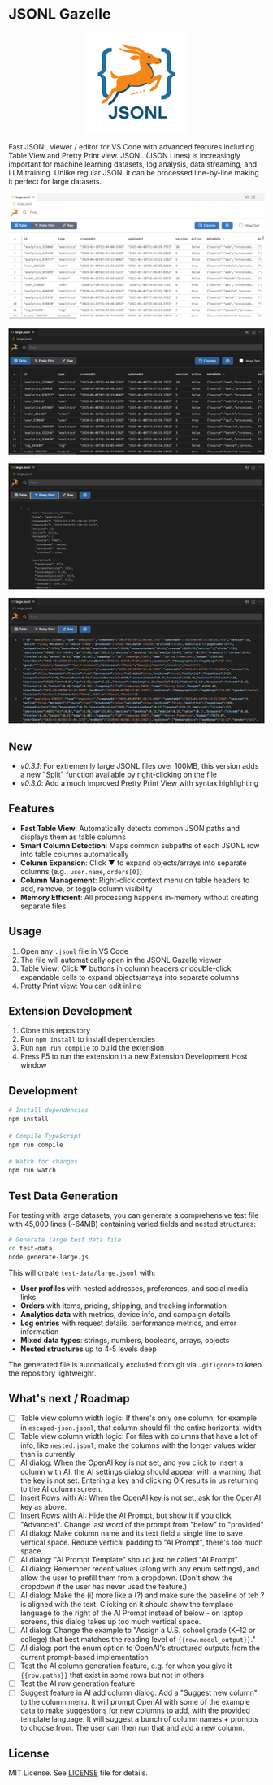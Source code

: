 # JSONL Gazelle

<div align="center">
  <img src="jsonl-gazelle.png" alt="JSONL Gazelle" width="200">
</div>

Fast JSONL viewer / editor for VS Code with advanced features including Table View and Pretty Print view. JSONL (JSON Lines) is increasingly important for machine learning datasets, log analysis, data streaming, and LLM training. Unlike regular JSON, it can be processed line-by-line making it perfect for large datasets.

![JSONL Gazelle Screenshot - Light Theme - Table View](jsonl-gazelle-screenshot.jpg)

![JSONL Gazelle Screenshot - Dark Theme - Table View](jsonl-gazelle-screenshot2.jpg)

![JSONL Gazelle Screenshot - Pretty Print View](jsonl-gazelle-screenshot3.jpg)

![JSONL Gazelle Screenshot - Raw View](jsonl-gazelle-screenshot4.jpg)

## New

- *v0.3.1*: For extrememly large JSONL files over 100MB, this version adds a new "Split" function available by right-clicking on the file
- *v0.3.0*: Add a much improved Pretty Print View with syntax highlighting

## Features

- **Fast Table View**: Automatically detects common JSON paths and displays them as table columns
- **Smart Column Detection**: Maps common subpaths of each JSONL row into table columns automatically
- **Column Expansion**: Click ▼ to expand objects/arrays into separate columns (e.g., `user.name`, `orders[0]`)
- **Column Management**: Right-click context menu on table headers to add, remove, or toggle column visibility
- **Memory Efficient**: All processing happens in-memory without creating separate files

## Usage

1. Open any `.jsonl` file in VS Code
2. The file will automatically open in the JSONL Gazelle viewer
4. Table View: Click ▼ buttons in column headers or double-click expandable cells to expand objects/arrays into separate columns
5. Pretty Print view: You can edit inline

## Extension Development

1. Clone this repository
2. Run `npm install` to install dependencies
3. Run `npm run compile` to build the extension
4. Press F5 to run the extension in a new Extension Development Host window

## Development

```bash
# Install dependencies
npm install

# Compile TypeScript
npm run compile

# Watch for changes
npm run watch
```

## Test Data Generation

For testing with large datasets, you can generate a comprehensive test file with 45,000 lines (~64MB) containing varied fields and nested structures:

```bash
# Generate large test data file
cd test-data
node generate-large.js
```

This will create `test-data/large.jsonl` with:
- **User profiles** with nested addresses, preferences, and social media links
- **Orders** with items, pricing, shipping, and tracking information  
- **Analytics data** with metrics, device info, and campaign details
- **Log entries** with request details, performance metrics, and error information
- **Mixed data types**: strings, numbers, booleans, arrays, objects
- **Nested structures** up to 4-5 levels deep

The generated file is automatically excluded from git via `.gitignore` to keep the repository lightweight.

## What's next / Roadmap
- [ ] Table view column width logic: If there's only one column, for example in `escaped-json.jsonl`, that column should fill the entire horizontal width
- [ ] Table view column width logic: For files with columns that have a lot of info, like `nested.jsonl`, make the columns with the longer values wider than is currently
- [ ] AI dialog: When the OpenAI key is not set, and you click to insert a column with AI, the AI settings dialog should appear with a warning that the key is not set. Entering a key and clicking OK results in us returning to the AI column screen.
- [ ] Insert Rows with AI: When the OpenAI key is not set, ask for the OpenAI key as above.
- [ ] Insert Rows with AI: Hide the AI Prompt, but show it if you click "Advanced". Change last word of the prompt from "below" to "provided"
- [ ] AI dialog: Make column name and its text field a single line to save vertical space. Reduce vertical padding to "AI Prompt", there's too much space.
- [ ] AI dialog: "AI Prompt Template" should just be called "AI Prompt". 
- [ ] AI dialog: Remember recent values (along with any enum settings), and allow the user to prefill them from a dropdown. (Don't show the dropdown if the user has never used the feature.) 
- [ ] AI dialog: Make the (i) more like a (?) and make sure the baseline of teh ?is aligned with the text. Clicking on it should show the templace language to the right of the AI Prompt instead of below - on laptop screens, this dialog takes up too much vertical space.
- [ ] AI dialog: Change the example to "Assign a U.S. school grade (K–12 or college) that best matches the reading level of `{{row.model_output}}`."
- [ ] AI dialog: port the enum option to OpenAI's structured outputs from the current prompt-based implementation
- [ ] Test the AI column generation feature, e.g. for when you give it `{{row.paths}}` that exist in some rows but not in others
- [ ] Test the AI row generation feature
- [ ] Suggest feature in AI add column dialog: Add a "Suggest new column" to the column menu. It will prompt OpenAI with some of the example data to make suggestions for new columns to add, with the provided template language. It will suggest a bunch of column names + prompts to choose from. The user can then run that and add a new column.

## License

MIT License. See [LICENSE](LICENSE) file for details.
